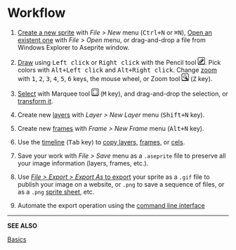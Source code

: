 # Workflow

1. [Create a new sprite](new-sprite.md) with *File > New* menu (<kbd>Ctrl+N</kbd> or <kbd>⌘N</kbd>),
   [Open an existent one](open.md) with *File > Open* menu, or drag-and-drop a file from
   Windows Explorer to Aseprite window.

1. [Draw](drawing.md) using <kbd>Left click</kbd> or <kbd>Right click</kbd> with the Pencil tool ![Pencil Tool Icon](tools/pencil-tool.png).
   Pick colors with <kbd>Alt+Left click</kbd> and <kbd>Alt+Right click</kbd>. Change
   [zoom](zoom.md) with <kbd>1</kbd>, <kbd>2</kbd>, <kbd>3</kbd>, <kbd>4</kbd>, <kbd>5</kbd>, <kbd>6</kbd> keys,
   the mouse wheel, or Zoom tool ![Zoom Tool Icon](tools/zoom-tool.png) (<kbd>Z</kbd> key).

1. [Select](selecting.md) with Marquee tool ![Marquee Tool Icon](tools/marquee-tool.png) (<kbd>M</kbd> key),
   and drag-and-drop the selection, or [transform it](transformations.md).

1. Create new [layers](layers.md) with *Layer > New Layer* menu (<kbd>Shift+N</kbd> key).

1. Create new [frames](animation.md) with *Frame > New Frame* menu (<kbd>Alt+N</kbd> key).

1. Use the [timeline](timeline.md) (<kbd>Tab</kbd> key) to [copy layers](copy-layers.md), [frames](copy-frames.md), or [cels](copy-cels.md).

1. Save your work with *File > Save* menu as a `.aseprite` file to preserve
   all your image information (layers, frames, etc.).

1. Use [*File > Export > Export As* to export](exporting.md) your sprite as a `.gif` file to
   publish your image on a website, or `.png` to save a sequence of
   files, or as a `.png` [sprite sheet](sprite-sheet.md), etc.

1. Automate the export operation using the [command line interface](cli.md)

---

**SEE ALSO**

[Basics](basics.md)
